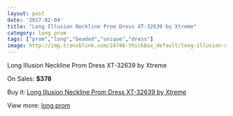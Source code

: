 ```yaml
---
layout: post
date: '2017-02-04'
title: "Long Illusion Neckline Prom Dress XT-32639 by Xtreme"
category: long prom
tags: ["prom","long","beaded","unique","dress"]
image: http://img.transblink.com/24746-thickbox_default/long-illusion-neckline-prom-dress-xt-32639-by-xtreme.jpg
---
```

Long Illusion Neckline Prom Dress XT-32639 by Xtreme

On Sales: **$378**
<a href="https://www.transblink.com/en/long-prom/7808-long-illusion-neckline-prom-dress-xt-32639-by-xtreme.html"><amp-img layout="responsive" width="600" height="600" src="//img.transblink.com/24746-thickbox_default/long-illusion-neckline-prom-dress-xt-32639-by-xtreme.jpg" alt="Long Illusion Neckline Prom Dress XT-32639 by Xtreme 0" /></a>
<a href="https://www.transblink.com/en/long-prom/7808-long-illusion-neckline-prom-dress-xt-32639-by-xtreme.html"><amp-img layout="responsive" width="600" height="600" src="//img.transblink.com/24748-thickbox_default/long-illusion-neckline-prom-dress-xt-32639-by-xtreme.jpg" alt="Long Illusion Neckline Prom Dress XT-32639 by Xtreme 1" /></a>
<a href="https://www.transblink.com/en/long-prom/7808-long-illusion-neckline-prom-dress-xt-32639-by-xtreme.html"><amp-img layout="responsive" width="600" height="600" src="//img.transblink.com/24747-thickbox_default/long-illusion-neckline-prom-dress-xt-32639-by-xtreme.jpg" alt="Long Illusion Neckline Prom Dress XT-32639 by Xtreme 2" /></a>

Buy it: [Long Illusion Neckline Prom Dress XT-32639 by Xtreme](https://www.transblink.com/en/long-prom/7808-long-illusion-neckline-prom-dress-xt-32639-by-xtreme.html "Long Illusion Neckline Prom Dress XT-32639 by Xtreme")

View more: [long prom](https://www.transblink.com/en/58-long-prom "long prom")